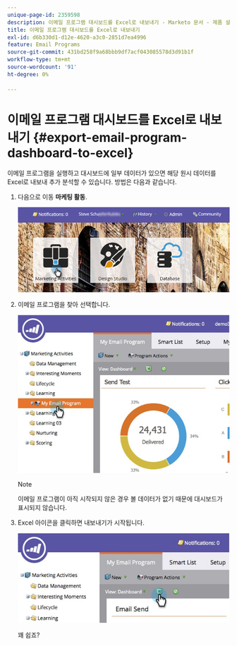 ```yaml
---
unique-page-id: 2359598
description: 이메일 프로그램 대시보드를 Excel로 내보내기 - Marketo 문서 - 제품 설명서
title: 이메일 프로그램 대시보드를 Excel로 내보내기
exl-id: d6b330d1-d12e-4620-a3c0-2851d7ea4996
feature: Email Programs
source-git-commit: 431bd258f9a68bbb9df7acf043085578d3d91b1f
workflow-type: tm+mt
source-wordcount: '91'
ht-degree: 0%

---
```


# 이메일 프로그램 대시보드를 Excel로 내보내기 {#export-email-program-dashboard-to-excel}

이메일 프로그램을 실행하고 대시보드에 일부 데이터가 있으면 해당 원시 데이터를 Excel로 내보내 추가 분석할 수 있습니다. 방법은 다음과 같습니다.

1. 다음으로 이동 **마케팅 활동**.

   ![](assets/login-marketing-activities-1.png)

1. 이메일 프로그램을 찾아 선택합니다.

   ![](assets/lifecycledashboard.jpg)

   >[!NOTE]
   >
   >이메일 프로그램이 아직 시작되지 않은 경우 볼 데이터가 없기 때문에 대시보드가 표시되지 않습니다.

1. Excel 아이콘을 클릭하면 내보내기가 시작됩니다.

   ![](assets/lifecycle.jpg)

   꽤 쉽죠?
